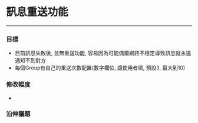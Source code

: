 # 訊息重送功能

---

### 目標

* 目前訊息失敗後, 並無重送功能, 容易因為可能偶爾網路不穩定導致訊息就永遠通知不到對方
* 每個Group有自己的重送次數配置\(數字欄位, 讓使用者填, 預設3, 最大到10\)

### 修改幅度

* 
### 沿伸議題



